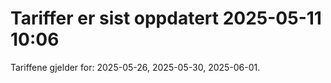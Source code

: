 
# Tariffer er sist oppdatert 2025-05-11 10:06

Tariffene gjelder for: 2025-05-26, 2025-05-30, 2025-06-01.

